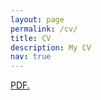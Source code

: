 ```yaml
---
layout: page
permalink: /cv/
title: CV
description: My CV
nav: true
---
```


<a href="{{ site.baseurl }}/eq_manifold.pdf" target="_blank">PDF.</a>
